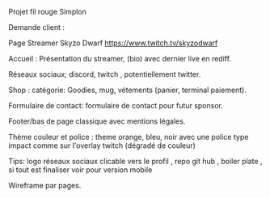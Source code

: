 Projet fil rouge Simplon

Demande client :

Page Streamer Skyzo Dwarf https://www.twitch.tv/skyzodwarf

Accueil : Présentation du streamer, (bio) avec dernier live en rediff.

Réseaux sociaux; discord, twitch , potentiellement twitter.

Shop : catégorie: Goodies, mug, vétements (panier, terminal paiement).

Formulaire de contact: formulaire de contact pour futur sponsor.

Footer/bas de page classique avec mentions légales.

Thème couleur et police : theme orange, bleu, noir avec une police type impact comme sur l'overlay twitch (dégradé de couleur)

Tips: logo réseaux sociaux clicable vers le profil , repo git hub , boiler plate , si tout est finaliser voir pour version mobile

Wireframe par pages.
